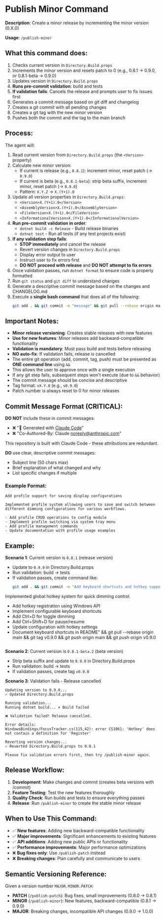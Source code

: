 # Publish Minor Command

**Description**: Create a minor release by incrementing the minor version (0.X.0)

**Usage**: `/publish-minor`

## What this command does:

1. Checks current version in `Directory.Build.props`
2. Increments the minor version and resets patch to 0 (e.g., 0.8.1 → 0.9.0, or 0.8.1-beta → 0.9.0)
3. Updates version in `Directory.Build.props`
4. **Runs pre-commit validation**: build and tests
5. **If validation fails**: Cancels the release and prompts user to fix issues first
6. Generates a commit message based on git diff and changelog
7. Creates a git commit with all pending changes
8. Creates a git tag with the new minor version
9. Pushes both the commit and the tag to the main branch

## Process:

The agent will:
1. Read current version from `Directory.Build.props` (the `<Version>` property)
2. Calculate new minor version:
   - If current is release (e.g., `0.8.1`): increment minor, reset patch (→ `0.9.0`)
   - If current is beta (e.g., `0.8.1-beta`): strip beta suffix, increment minor, reset patch (→ `0.9.0`)
   - Pattern: `X.Y.Z` → `X.(Y+1).0`
3. Update all version properties in `Directory.Build.props`:
   - `<Version>X.(Y+1).0</Version>`
   - `<AssemblyVersion>X.(Y+1).0</AssemblyVersion>`
   - `<FileVersion>X.(Y+1).0</FileVersion>`
   - `<InformationalVersion>X.(Y+1).0</InformationalVersion>`
4. **Run pre-commit validation in order**:
   - `dotnet build -c Release` - Build release binaries
   - `dotnet test` - Run all tests (if any test projects exist)
5. **If any validation step fails**:
   - **STOP immediately** and cancel the release
   - Revert version changes in `Directory.Build.props`
   - Display error output to user
   - Instruct user to fix errors first
   - **DO NOT proceed with release** and **DO NOT attempt to fix errors**
6. Once validation passes, run `dotnet format` to ensure code is properly formatted
7. Run `git status` and `git diff` to understand changes
8. Generate a descriptive commit message based on the changes and CHANGELOG.md
9. Execute a **single bash command** that does all of the following:
   ```bash
   git add . && git commit -m "message" && git pull --rebase origin main && git tag vX.Y.0 && git push origin main && git push origin vX.Y.0
   ```

## Important Notes:

- **Minor release versioning**: Creates stable releases with new features
- **Use for new features**: Minor releases add backward-compatible functionality
- **Validation is mandatory**: Must pass build and tests before releasing
- **NO auto-fix**: If validation fails, release is cancelled
- The entire git operation (add, commit, tag, push) must be presented as **ONE command line** using `&&`
- This allows the user to approve once with a single execution
- If any git step fails, subsequent steps won't execute (due to `&&` behavior)
- The commit message should be concise and descriptive
- Tag format: `vX.Y.0` (e.g., `v0.9.0`)
- Patch number is always reset to 0 for minor releases

## Commit Message Format (CRITICAL):

**DO NOT** include these in commit messages:
- ❌ "🤖 Generated with [Claude Code](https://claude.com/claude-code)"
- ❌ "Co-Authored-By: Claude <noreply@anthropic.com>"

This repository is built with Claude Code - these attributions are redundant.

**DO** use clear, descriptive commit messages:
- Subject line (50 chars max)
- Brief explanation of what changed and why
- List specific changes if multiple

### Example Format:
```
Add profile support for saving display configurations

Implemented profile system allowing users to save and switch between different dimming configurations for various workflows.

- Add profile CRUD operations to config module
- Implement profile switching via system tray menu
- Add profile management commands
- Update documentation with profile usage examples
```

## Example:

**Scenario 1**: Current version is `0.8.1` (release version)
- Update to `0.9.0` in Directory.Build.props
- Run validation: build → tests
- If validation passes, create command like:
  ```bash
  git add . && git commit -m "Add keyboard shortcuts and hotkey support

Implemented global hotkey system for quick dimming control.

- Add hotkey registration using Windows API
- Implement configurable keyboard shortcuts
- Add Ctrl+D for toggle dimming
- Add Ctrl+Shift+D for pause/resume
- Update configuration with hotkey settings
- Document keyboard shortcuts in README" && git pull --rebase origin main && git tag v0.9.0 && git push origin main && git push origin v0.9.0
  ```

**Scenario 2**: Current version is `0.8.1-beta.2` (beta version)
- Strip beta suffix and update to `0.9.0` in Directory.Build.props
- Run validation: build → tests
- If validation passes, create tag `v0.9.0`

**Scenario 3**: Validation fails - Release cancelled
```
Updating version to 0.9.0...
✓ Updated Directory.Build.props

Running validation...
Running dotnet build... ✗ Build failed

❌ Validation failed! Release cancelled.

Error details:
WindowsBindings/FocusTracker.cs(115,42): error CS1061: 'Hotkey' does not contain a definition for 'Register'

Reverting version changes...
✓ Reverted Directory.Build.props to 0.8.1

Please fix validation errors first, then try /publish-minor again.
```

## Release Workflow:

1. **Development**: Make changes and commit (creates beta versions with /commit)
2. **Feature Testing**: Test the new features thoroughly
3. **Quality Check**: Run builds and tests to ensure everything passes
4. **Release**: Run `/publish-minor` to create the stable minor release

## When to Use This Command:

- ✅ **New features**: Adding new backward-compatible functionality
- ✅ **Major improvements**: Significant enhancements to existing features
- ✅ **API additions**: Adding new public APIs or functionality
- ✅ **Performance improvements**: Major performance optimizations
- ❌ **Bug fixes only**: Use `/publish-patch` instead
- ❌ **Breaking changes**: Plan carefully and communicate to users

## Semantic Versioning Reference:

Given a version number `MAJOR.MINOR.PATCH`:

- **PATCH** (`/publish-patch`): Bug fixes, small improvements (0.8.0 → 0.8.1)
- **MINOR** (`/publish-minor`): New features, backward-compatible (0.8.1 → 0.9.0)
- **MAJOR**: Breaking changes, incompatible API changes (0.9.0 → 1.0.0)
